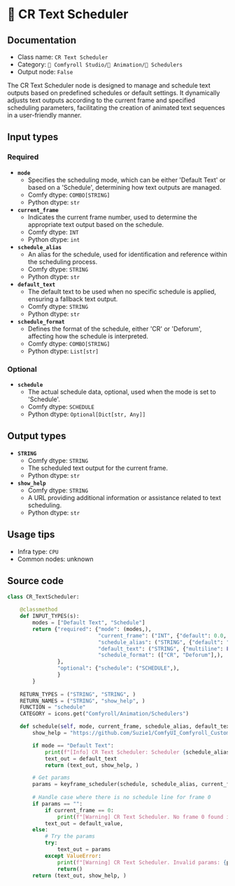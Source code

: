 # 📑 CR Text Scheduler
## Documentation
- Class name: `CR Text Scheduler`
- Category: `🧩 Comfyroll Studio/🎥 Animation/📑 Schedulers`
- Output node: `False`

The CR Text Scheduler node is designed to manage and schedule text outputs based on predefined schedules or default settings. It dynamically adjusts text outputs according to the current frame and specified scheduling parameters, facilitating the creation of animated text sequences in a user-friendly manner.
## Input types
### Required
- **`mode`**
    - Specifies the scheduling mode, which can be either 'Default Text' or based on a 'Schedule', determining how text outputs are managed.
    - Comfy dtype: `COMBO[STRING]`
    - Python dtype: `str`
- **`current_frame`**
    - Indicates the current frame number, used to determine the appropriate text output based on the schedule.
    - Comfy dtype: `INT`
    - Python dtype: `int`
- **`schedule_alias`**
    - An alias for the schedule, used for identification and reference within the scheduling process.
    - Comfy dtype: `STRING`
    - Python dtype: `str`
- **`default_text`**
    - The default text to be used when no specific schedule is applied, ensuring a fallback text output.
    - Comfy dtype: `STRING`
    - Python dtype: `str`
- **`schedule_format`**
    - Defines the format of the schedule, either 'CR' or 'Deforum', affecting how the schedule is interpreted.
    - Comfy dtype: `COMBO[STRING]`
    - Python dtype: `List[str]`
### Optional
- **`schedule`**
    - The actual schedule data, optional, used when the mode is set to 'Schedule'.
    - Comfy dtype: `SCHEDULE`
    - Python dtype: `Optional[Dict[str, Any]]`
## Output types
- **`STRING`**
    - Comfy dtype: `STRING`
    - The scheduled text output for the current frame.
    - Python dtype: `str`
- **`show_help`**
    - Comfy dtype: `STRING`
    - A URL providing additional information or assistance related to text scheduling.
    - Python dtype: `str`
## Usage tips
- Infra type: `CPU`
- Common nodes: unknown


## Source code
```python
class CR_TextScheduler:

    @classmethod
    def INPUT_TYPES(s):
        modes = ["Default Text", "Schedule"]
        return {"required": {"mode": (modes,),
                             "current_frame": ("INT", {"default": 0.0, "min": 0.0, "max": 9999.0, "step": 1.0,}),
                             "schedule_alias": ("STRING", {"default": "", "multiline": False}),
                             "default_text": ("STRING", {"multiline": False, "default": "default text"}),
                             "schedule_format": (["CR", "Deforum"],),
                },
                "optional": {"schedule": ("SCHEDULE",),               
                }                    
        }
    
    RETURN_TYPES = ("STRING", "STRING", )
    RETURN_NAMES = ("STRING", "show_help", )
    FUNCTION = "schedule"
    CATEGORY = icons.get("Comfyroll/Animation/Schedulers")

    def schedule(self, mode, current_frame, schedule_alias, default_text, schedule_format, schedule=None):
        show_help = "https://github.com/Suzie1/ComfyUI_Comfyroll_CustomNodes/wiki/Scheduler-Nodes#cr-text-scheduler"

        if mode == "Default Text":
            print(f"[Info] CR Text Scheduler: Scheduler {schedule_alias} is disabled")
            text_out = default_text
            return (text_out, show_help, )

        # Get params
        params = keyframe_scheduler(schedule, schedule_alias, current_frame)
         
        # Handle case where there is no schedule line for frame 0 
        if params == "":
            if current_frame == 0:
                print(f"[Warning] CR Text Scheduler. No frame 0 found in schedule. Starting with default value at frame 0")
            text_out = default_value,
        else:
            # Try the params
            try:
                text_out = params
            except ValueError:
                print(f"[Warning] CR Text Scheduler. Invalid params: {params}")
                return()
        return (text_out, show_help, )

```
